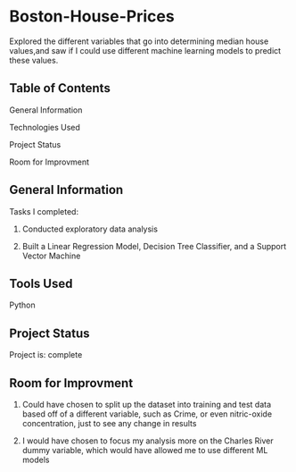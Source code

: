 # Boston-House-Prices

Explored the different variables that go into determining median house values,and saw if I could use different machine learning models to predict these values.

## Table of Contents

General Information

Technologies Used

Project Status

Room for Improvment

## General Information

Tasks I completed: 

1) Conducted exploratory data analysis

2) Built a Linear Regression Model, Decision Tree Classifier, and a Support Vector Machine

## Tools Used

Python

## Project Status

Project is: complete

## Room for Improvment

1) Could have chosen to split up the dataset into training and test data based off of a different variable, such as Crime, or even nitric-oxide concentration, just to see any change in results

2) I would have chosen to focus my analysis more on the Charles River dummy variable, which would have allowed me to use different ML models
